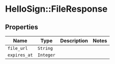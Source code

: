 # HelloSign::FileResponse



## Properties

| Name | Type | Description | Notes |
| ---- | ---- | ----------- | ----- |
| `file_url` | ```String``` |    |  |
| `expires_at` | ```Integer``` |    |  |

